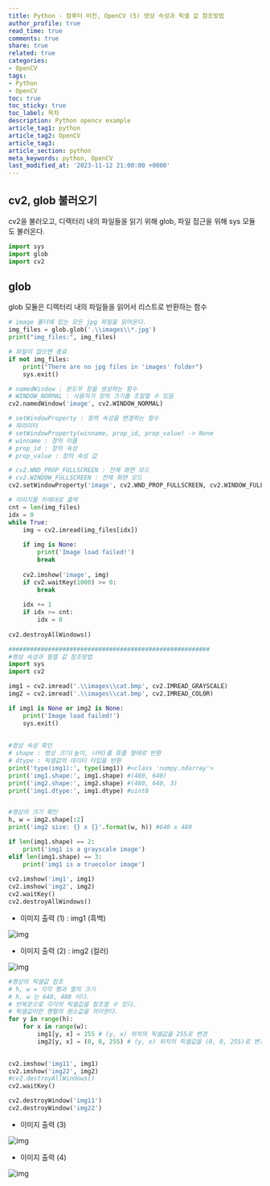 ```yaml
---
title: Python - 컴퓨터 비전, OpenCV (5) 영상 속성과 픽셀 값 참조방법
author_profile: true
read_time: true
comments: true
share: true
related: true
categories:
- OpenCV
tags:
- Python
- OpenCV
toc: true
toc_sticky: true
toc_label: 목차
description: Python opencv example
article_tag1: python
article_tag2: OpenCV
article_tag3: 
article_section: python
meta_keywords: python, OpenCV
last_modified_at: '2023-11-12 21:00:00 +0800'
---
```


## cv2, glob 불러오기
cv2을 불러오고, 디렉터리 내의 파일들을 읽기 위해 glob, 파일 접근을 위해 sys 모듈도 불러온다.

```py
import sys
import glob
import cv2
```

## glob
glob 모듈은 디렉터리 내의 파일들을 읽어서 리스트로 반환하는 함수


```py
# image 폴더에 있는 모든 jpg 파일을 읽어온다.
img_files = glob.glob('.\\images\\*.jpg')
print("img_files:", img_files)

# 파일이 없으면 종료
if not img_files:
    print("There are no jpg files in 'images' folder")
    sys.exit()

# namedWindow : 윈도우 창을 생성하는 함수
# WINDOW_NORMAL : 사용자가 창의 크기를 조절할 수 있음
cv2.namedWindow('image', cv2.WINDOW_NORMAL)

# setWindowProperty : 창의 속성을 변경하는 함수
# 파라미터
# setWindowProperty(winname, prop_id, prop_value) -> None
# winname : 창의 이름
# prop_id : 창의 속성
# prop_value : 창의 속성 값

# cv2.WND_PROP_FULLSCREEN : 전체 화면 모드
# cv2.WINDOW_FULLSCREEN : 전체 화면 모드
cv2.setWindowProperty('image', cv2.WND_PROP_FULLSCREEN, cv2.WINDOW_FULLSCREEN)

# 이미지를 차례대로 출력
cnt = len(img_files)
idx = 0
while True:
    img = cv2.imread(img_files[idx])
    
    if img is None:
        print('Image load failed!')
        break
    
    cv2.imshow('image', img)
    if cv2.waitKey(1000) >= 0:
        break
    
    idx += 1
    if idx >= cnt:
        idx = 0
        
cv2.destroyAllWindows()

########################################################
#영상 속성과 필셀 값 참조방법
import sys
import cv2

img1 = cv2.imread('.\\images\\cat.bmp', cv2.IMREAD_GRAYSCALE)
img2 = cv2.imread('.\\images\\cat.bmp', cv2.IMREAD_COLOR)

if img1 is None or img2 is None:
    print('Image load failed!')
    sys.exit()
    
    
#영상 속성 확인
# shape : 영상 크기(높이, 너비)를 튜플 형태로 반환
# dtype : 픽셀값의 데이터 타입을 반환
print('type(img1):', type(img1)) #<class 'numpy.ndarray'>
print('img1.shape:', img1.shape) #(480, 640)
print('img2.shape:', img2.shape) #(480, 640, 3)
print('img1.dtype:', img1.dtype) #uint8


#영상의 크기 확인
h, w = img2.shape[:2]
print('img2 size: {} x {}'.format(w, h)) #640 x 480

if len(img1.shape) == 2:
    print('img1 is a grayscale image')
elif len(img1.shape) == 3:
    print('img1 is a truecolor image')
    
cv2.imshow('img1', img1)
cv2.imshow('img2', img2)
cv2.waitKey()
cv2.destroyAllWindows()
```

- 이미지 출력 (1) : img1 (흑백)

![img](/assets/images/opencv/exam04_figure_2.png "opencv.png")

- 이미지 출력 (2) : img2 (컬러)

![img](/assets/images/opencv/exam04_figure_1.png "opencv.png")



```py
#영상의 픽셀값 참조
# h, w = 각각 행과 열의 크기
# h, w 는 640, 480 이다.
# 반복문으로 각각의 픽셀값을 참조할 수 있다.
# 픽셀값이란 행렬의 원소값을 의미한다.
for y in range(h):
    for x in range(w):
        img1[y, x] = 255 # (y, x) 위치의 픽셀값을 255로 변경
        img2[y, x] = (0, 0, 255) # (y, x) 위치의 픽셀값을 (0, 0, 255)로 변경
        

cv2.imshow('img11', img1)
cv2.imshow('img22', img2)
#cv2.destroyAllWindows()
cv2.waitKey()

cv2.destroyWindow('img11')
cv2.destroyWindow('img22')
```


- 이미지 출력 (3)

![img](/assets/images/opencv/exam05_img1.png "opencv.png")


- 이미지 출력 (4)

![img](/assets/images/opencv/exam05_img2.png "opencv.png")